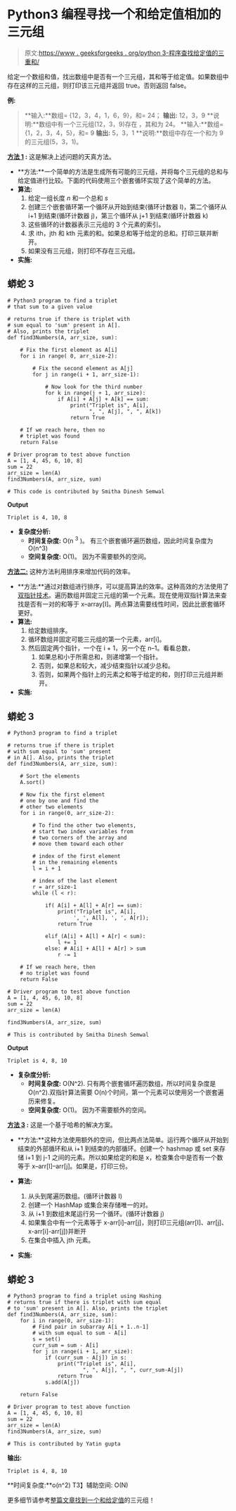 # Python3 编程寻找一个和给定值相加的三元组

> 原文:[https://www . geeksforgeeks . org/python 3-程序查找给定值的三重和/](https://www.geeksforgeeks.org/python3-program-to-find-a-triplet-that-sum-to-a-given-value/)

给定一个数组和值，找出数组中是否有一个三元组，其和等于给定值。如果数组中存在这样的三元组，则打印该三元组并返回 true。否则返回 false。

**例:**

> **输入:**数组= {12，3，4，1，6，9}，和= 24；
> **输出:** 12，3，9
> **说明:**数组中有一个三元组(12，3，9)存在
> ，其和为 24。
> **输入:**数组= {1，2，3，4，5}，和= 9
> **输出:** 5，3，1
> **说明:**数组中存在一个和为 9 的三元组(5，3，1)。

**<u>方法 1</u> :** 这是解决上述问题的天真方法。

*   **方法:**一个简单的方法是生成所有可能的三元组，并将每个三元组的总和与给定值进行比较。下面的代码使用三个嵌套循环实现了这个简单的方法。
*   **算法:**
    1.  给定一组长度 *n* 和一个总和 *s*
    2.  创建三个嵌套循环第一个循环从开始到结束(循环计数器 I)，第二个循环从 i+1 到结束(循环计数器 j)，第三个循环从 j+1 到结束(循环计数器 k)
    3.  这些循环的计数器表示三元组的 3 个元素的索引。
    4.  求 ith，jth 和 kth 元素的和。如果总和等于给定的总和。打印三联并断开。
    5.  如果没有三元组，则打印不存在三元组。
*   **实施:**

## 蟒蛇 3

```
# Python3 program to find a triplet 
# that sum to a given value

# returns true if there is triplet with
# sum equal to 'sum' present in A[]. 
# Also, prints the triplet
def find3Numbers(A, arr_size, sum):

    # Fix the first element as A[i]
    for i in range( 0, arr_size-2):

        # Fix the second element as A[j]
        for j in range(i + 1, arr_size-1): 

            # Now look for the third number
            for k in range(j + 1, arr_size):
                if A[i] + A[j] + A[k] == sum:
                    print("Triplet is", A[i],
                          ", ", A[j], ", ", A[k])
                    return True

    # If we reach here, then no 
    # triplet was found
    return False

# Driver program to test above function 
A = [1, 4, 45, 6, 10, 8]
sum = 22
arr_size = len(A)
find3Numbers(A, arr_size, sum)

# This code is contributed by Smitha Dinesh Semwal 
```

**Output**

```
Triplet is 4, 10, 8
```

*   **复杂度分析:**
    *   **时间复杂度:** O(n <sup>3</sup> )。
        有三个嵌套循环遍历数组，因此时间复杂度为 O(n^3)
    *   **空间复杂度:** O(1)。
        因为不需要额外的空间。

**<u>方法二:</u>** 这种方法利用排序来增加代码的效率。

*   **方法:**通过对数组进行排序，可以提高算法的效率。这种高效的方法使用了[双指针技术](https://www.geeksforgeeks.org/given-an-array-a-and-a-number-x-check-for-pair-in-a-with-sum-as-x/)。遍历数组并固定三元组的第一个元素。现在使用双指针算法来查找是否有一对的和等于 x–array[I]。两点算法需要线性时间，因此比嵌套循环更好。
*   **算法:**
    1.  给定数组排序。
    2.  循环数组并固定可能三元组的第一个元素，arr[i]。
    3.  然后固定两个指针，一个在 i + 1，另一个在 n–1。看看总数，
        1.  如果总和小于所需总和，则递增第一个指针。
        2.  否则，如果总和较大，减少结束指针以减少总和。
        3.  否则，如果两个指针上的元素之和等于给定的和，则打印三元组并断开。
*   **实施:**

## 蟒蛇 3

```
# Python3 program to find a triplet

# returns true if there is triplet
# with sum equal to 'sum' present
# in A[]. Also, prints the triplet
def find3Numbers(A, arr_size, sum):

    # Sort the elements 
    A.sort()

    # Now fix the first element 
    # one by one and find the
    # other two elements 
    for i in range(0, arr_size-2):

        # To find the other two elements,
        # start two index variables from
        # two corners of the array and
        # move them toward each other

        # index of the first element
        # in the remaining elements
        l = i + 1 

        # index of the last element
        r = arr_size-1 
        while (l < r):

            if( A[i] + A[l] + A[r] == sum):
                print("Triplet is", A[i], 
                     ', ', A[l], ', ', A[r]);
                return True

            elif (A[i] + A[l] + A[r] < sum):
                l += 1
            else: # A[i] + A[l] + A[r] > sum
                r -= 1

    # If we reach here, then
    # no triplet was found
    return False

# Driver program to test above function 
A = [1, 4, 45, 6, 10, 8]
sum = 22
arr_size = len(A)

find3Numbers(A, arr_size, sum)

# This is contributed by Smitha Dinesh Semwal
```

**Output**

```
Triplet is 4, 8, 10
```

*   **复杂度分析:**
    *   **时间复杂度:** O(N^2).
        只有两个嵌套循环遍历数组，所以时间复杂度是 O(n^2).双指针算法需要 O(n)个时间，第一个元素可以使用另一个嵌套遍历来修复。
    *   **空间复杂度:** O(1)。
        因为不需要额外的空间。

**<u>方法 3</u> :** 这是一个基于哈希的解决方案。

*   **方法:**这种方法使用额外的空间，但比两点法简单。运行两个循环从开始到结束的外部循环和从 i+1 到结束的内部循环。创建一个 hashmap 或 set 来存储 i+1 到 j-1 之间的元素。所以如果给定的和是 x，检查集合中是否有一个数等于 x–arr[I]–arr[j]。如果是，打印三份。

*   **算法:**
    1.  从头到尾遍历数组。(循环计数器 I)
    2.  创建一个 HashMap 或集合来存储唯一的对。
    3.  从 i+1 到数组末尾运行另一个循环。(循环计数器 j)
    4.  如果集合中有一个元素等于 x-arr[i]–arr[j]，则打印三元组(arr[I]、arr[j]、x-arr[i]-arr[j])并断开
    5.  在集合中插入 jth 元素。
*   **实施:**

## 蟒蛇 3

```
# Python3 program to find a triplet using Hashing
# returns true if there is triplet with sum equal
# to 'sum' present in A[]. Also, prints the triplet
def find3Numbers(A, arr_size, sum):
    for i in range(0, arr_size-1):
        # Find pair in subarray A[i + 1..n-1] 
        # with sum equal to sum - A[i]
        s = set()
        curr_sum = sum - A[i]
        for j in range(i + 1, arr_size):
            if (curr_sum - A[j]) in s:
                print("Triplet is", A[i], 
                        ", ", A[j], ", ", curr_sum-A[j])
                return True
            s.add(A[j])

    return False

# Driver program to test above function 
A = [1, 4, 45, 6, 10, 8] 
sum = 22
arr_size = len(A) 
find3Numbers(A, arr_size, sum) 

# This is contributed by Yatin gupta
```

**输出:**

```
Triplet is 4, 8, 10
```

**时间复杂度:**o(n^2)
T3】辅助空间: O(N)

更多细节请参考[整篇文章找到一个和给定值](https://www.geeksforgeeks.org/find-a-triplet-that-sum-to-a-given-value/)的三元组！